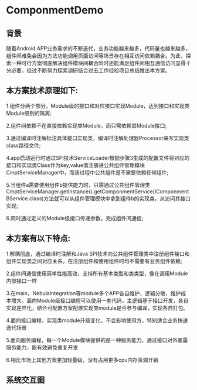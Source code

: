 # ComponmentDemo
## 背景
随着Android APP业务需求的不断迭代，业务功能越来越多，代码量也越来越多，组件间难免会因为方法功能调用页面访问等场景存在相互访问依赖耦合。为此，探索一种可行方案彻底解决组件模块间耦合同时还能满足组件间相互通信访问显得十分必要。经过不断努力探索调研结合过去工作经验项目总结推出本方案。

## 本方案技术原理如下:
1.组件分两个部分，Module级的接口和对应接口实现Module，达到接口和实现类Module级别的隔离;

2.组件间依赖不在直接依赖实现类Module，而只需依赖其Module接口;

3.通过编译时注解标注具体接口实现类，编译时注解处理器Processor来写实现类class路径文件;

4.app启动运行时通过SPI技术ServiceLoader根据步骤3生成的配置文件将对应的接口和实现类Class作为key,value值注册进公共组件管理模块CmptServiceManager中，而该过程中公共组件是不需要依赖任何组件;

5.当组件a需要使用组件b提供能力时，只需通过公共组件管理类CmptServiceManager.getInstance().getComponmentService(IComponmentBService.class)方法就可以从组件管理模块中拿到组件b的实现类，从访问其接口实现;

6.同时通过定义的Module级接口传递参数，完成组件间通信;

## 本方案有以下特点:
1.解耦彻底，通过编译时注解和Java SPI技术向公共组件管理类中注册组件接口和组件实现类之间对应关系，在注册组件和使用组件时均不需要有业务组件依赖;

2.组件间通信使用简单性能高效，支持所有基本类型和类类型，像在调用Module内部接口一样

3.在main，NebulaIntegration等module多个APP各自维护，逻辑分散，维护成本增大。面向Module级接口编程可以使用一套代码，主逻辑基于接口开发，各自实现差异化，结合可配置方案配置实现类module是否参与编译，实现各自打包。

4.面向接口编程，实现类module升级变化，不会影响使用方，特别适合业务快速迭代场景

5.面向服务编程，每一个Module模块提供的是一种服务能力，通过接口对外暴露服务能力，能有效避免重复开发

6.相比市场上其他方案更加轻量级，没有占用更多cpu内存资源开销



## 系统交互图


